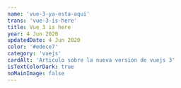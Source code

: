```yaml
---
name: 'vue-3-ya-esta-aqui'
trans: 'vue-3-is-here'
title: Vue 3 is here
year: 4 Jun 2020
updatedDate: 4 Jun 2020
color: '#edece7'
category: 'vuejs'
cardAlt: 'Articulo sobre la nueva version de vuejs 3'
isTextColorDark: true
noMainImage: false
---
```

